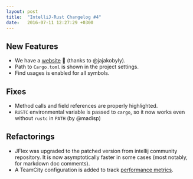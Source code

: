 ```yaml
---
layout: post
title:  "IntelliJ-Rust Changelog #4"
date:   2016-07-11 12:27:29 +0300
---
```

## New Features

* We have a [website] :tada: (thanks to @jajakobyly).
* Path to `Cargo.toml` is shown in the project settings.
* Find usages is enabled for all symbols.


## Fixes

* Method calls and field references are properly highlighted.
* `RUSTC` environmental variable is passed to `cargo`, so it now works even
  without `rustc` in `PATH` (by @madisp)


## Refactorings

* JFlex was upgraded to the patched version from intellij community repository.
  It is now asymptotically faster in some cases (most notably, for markdown doc
  comments).
* A TeamCity configuration is added to track [performance metrics].

[website]: https://intellij-rust.github.io/
[performance metrics]: https://teamcity.jetbrains.com/viewType.html?buildTypeId=IntellijIdeaPlugins_Rust_PerfrormanceTestsRust
